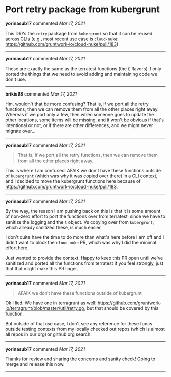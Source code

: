# Port retry package from kubergrunt

**yorinasub17** commented *Mar 17, 2021*

This DRYs the `retry` package from `kubergrunt` so that it can be reused across CLIs (e.g., most recent use case is `cloud-nuke`: https://github.com/gruntwork-io/cloud-nuke/pull/183)
<br />
***


**yorinasub17** commented *Mar 17, 2021*

These are exactly the same as the terratest functions (the `E` flavors). I only ported the things that we need to avoid adding and maintaining code we don't use.
***

**brikis98** commented *Mar 17, 2021*

Hm, wouldn't that be more confusing? That is, if we port all the retry functions, then we can remove them from all the other places right away. Whereas if we port only a few, then when someone goes to update the other locations, some items will be missing, and it won't be obvious if that's intentional or not, or if there are other differences, and we might never migrate over...
***

**yorinasub17** commented *Mar 17, 2021*

> That is, if we port all the retry functions, then we can remove them from all the other places right away.

This is where I am confused. AFAIK we don't have these functions outside of `kubergrunt` (which was why it was copied over there) in a CLI context, and I decided to move the kubergrunt functions here because of https://github.com/gruntwork-io/cloud-nuke/pull/183.
***

**yorinasub17** commented *Mar 17, 2021*

By the way, the reason I am pushing back on this is that it is some amount of non-zero effort to port the functions over from terratest, since we have to sanitize the logging and the `t` object. Vs copying over from `kubergrunt`, which already sanitized these, is much easier.

I don't quite have the time to do more than what's here before I am off and I didn't want to block the `cloud-nuke` PR, which was why I did the minimal effort here.

Just wanted to provide the context. Happy to keep this PR open until we've sanitized and ported all the functions from terratest if you feel strongly, just that that might make this PR linger.
***

**yorinasub17** commented *Mar 17, 2021*

> AFAIK we don't have these functions outside of kubergrunt

Ok I lied. We have one in terragrunt as well: https://github.com/gruntwork-io/terragrunt/blob/master/util/retry.go, but that should be covered by this function.

But outside of that use case, I don't see any reference for these funcs outside testing contexts from my locally checked out repos (which is almost all repos in our org) or github org search.
***

**yorinasub17** commented *Mar 17, 2021*

Thanks for review and sharing the concerns and sanity check! Going to merge and release this now.
***

